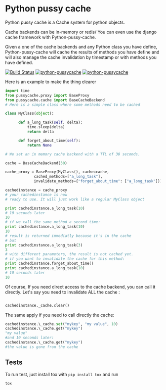 Python pussy cache
==================

Python pussy cache is a Cache system for python objects.

Cache backends can be in-memory or redis/ You can even use the django
cache framework with Python-pussy-cache.

Given a one of the cache backends and any Python class you have
define, Python-pussy-cache will cache the results of methods you have
define and will also manage the cache invalidation by timestamp or
with methods you have defined.

[![Build Status](https://secure.travis-ci.org/novapost/python-pussycache.png?branch=master)](https://travis-ci.org/novapost/python-pussycache)
[![python-pussycache](https://pypip.in/v/pussycache/badge.png)](https://crate.io/packages/pussycache/)
[![python-pussycache](https://pypip.in/d/pussycache/badge.png)](https://crate.io/packages/pussycache/)


Here is an example to make the thing clearer

```python
import time
from pussycache.proxy import BaseProxy
from pussycache.cache import BaseCacheBackend
# Here is a simple class where some methods need to be cached

class MyClass(object):

      def a_long_task(self, delta):
          time.sleep(delta)
          return delta

      def forget_about_time(self):
          return None

# We set an in memory cache backend with a TTL of 30 seconds.

cache = BaseCacheBackend(30)

cache_proxy = BaseProxy(MyClass(), cache=cache,
             cached_methods=["a_long_task"],
             invalidate_methods={"forget_about_time": ["a_long_task"]})

cachedinstance = cache_proxy
# your cachedinstance is now
# ready to use. It will just work like a regular MyClass object

print cachedinstance.a_long_task(10)
# 10 seconds later
10
# if we call the same method a second time:
print cachedinstance.a_long_task(10)
10
# result is returned immediatly because it's in the cache
# but
print cachedinstance.a_long_task(3)
3
# with different parameters, the result is not cached yet.
# if you want to invalidate the cache for this method:
print cachedinstance.forget_about_time()
print cachedinstance.a_long_task(10)
# 10 seconds later
10
```

Of course, If you need direct access to the cache backend, you can
call it directly. Let's say you need to invalidate ALL the cache :

```python

cachedinstance._cache.clear()
```

The same apply if you need to call directly the cache:

```python
cachedinstance.\_cache.set("mykey", "my value", 10)
cachedinstance.\_cache.get("mykey")
"my value"
#and 10 seconds later:
cachedinstance.\_cache.get("mykey")
#the value is gone from the cache
```


Tests
-----

To run test, just install tox with ``pip install tox`` and run

    tox
